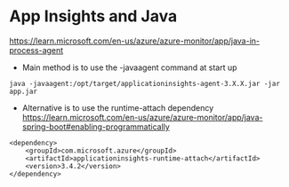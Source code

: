 # App Insights and Java
https://learn.microsoft.com/en-us/azure/azure-monitor/app/java-in-process-agent

* Main method is to use the -javaagent command at start up
```
java -javaagent:/opt/target/applicationinsights-agent-3.X.X.jar -jar app.jar
```

* Alternative is to use the runtime-attach dependency https://learn.microsoft.com/en-us/azure/azure-monitor/app/java-spring-boot#enabling-programmatically
```
<dependency>
    <groupId>com.microsoft.azure</groupId>
    <artifactId>applicationinsights-runtime-attach</artifactId>
    <version>3.4.2</version>
</dependency>
```
